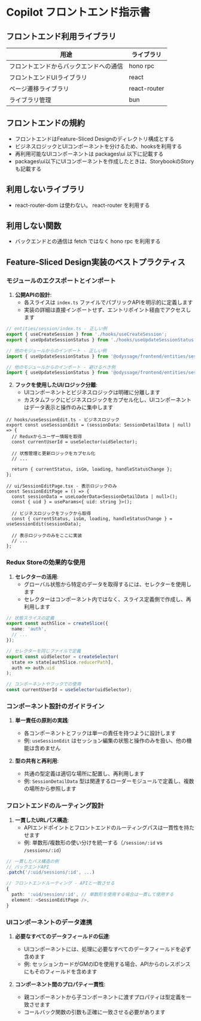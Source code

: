 # Copilot フロントエンド指示書

## フロントエンド利用ライブラリ

用途|ライブラリ
--|--
フロントエンドからバックエンドへの通信|hono rpc
フロントエンドUIライブラリ|react
ページ遷移ライブラリ|react-router
ライブラリ管理|bun

## フロントエンドの規約
- フロントエンドはFeature-Sliced Designのディレクトリ構成とする
- ビジネスロジックとUIコンポーネントを分けるため、hooksを利用する
- 再利用可能なUIコンポーネントは packages\ui 以下に記載する
- packages\ui以下にUIコンポーネントを作成したときは、StorybookのStoryも記載する

## 利用しないライブラリ
- react-router-dom は使わない。 react-router を利用する

## 利用しない関数
- バックエンドとの通信は fetch ではなく hono rpc を利用する

## Feature-Sliced Design実装のベストプラクティス

### モジュールのエクスポートとインポート

1. **公開APIの設計**:
   - 各スライスは `index.ts` ファイルでパブリックAPIを明示的に定義します
   - 実装の詳細は直接インポートせず、エントリポイント経由でアクセスします

```typescript
// entities/session/index.ts - 正しい例
export { useCreateSession } from './hooks/useCreateSession';
export { useUpdateSessionStatus } from './hooks/useUpdateSessionStatus';

// 他のモジュールからのインポート - 正しい例
import { useUpdateSessionStatus } from '@odyssage/frontend/entities/session';

// 他のモジュールからのインポート - 避けるべき例
import { useUpdateSessionStatus } from '@odyssage/frontend/entities/session/hooks/useUpdateSessionStatus';
```

2. **フックを使用したUI/ロジック分離**:
   - UIコンポーネントとビジネスロジックは明確に分離します
   - カスタムフックにビジネスロジックをカプセル化し、UIコンポーネントはデータ表示と操作のみに集中します

```tsx
// hooks/useSessionEdit.ts - ビジネスロジック
export const useSessionEdit = (sessionData: SessionDetailData | null) => {
  // Reduxからユーザー情報を取得
  const currentUserId = useSelector(uidSelector);
  
  // 状態管理と更新ロジックをカプセル化
  // ...

  return { currentStatus, isGm, loading, handleStatusChange };
};

// ui/SessionEditPage.tsx - 表示ロジックのみ
const SessionEditPage = () => {
  const sessionData = useLoaderData<SessionDetailData | null>();
  const { uid } = useParams<{ uid: string }>();
  
  // ビジネスロジックをフックから取得
  const { currentStatus, isGm, loading, handleStatusChange } = useSessionEdit(sessionData);

  // 表示ロジックのみをここに実装
  // ...
};
```

### Redux Storeの効果的な使用

1. **セレクターの活用**:
   - グローバル状態から特定のデータを取得するには、セレクターを使用します
   - セレクターはコンポーネント内ではなく、スライス定義側で作成し、再利用します

```typescript
// 状態スライスの定義
export const authSlice = createSlice({
  name: 'auth',
  // ...
});

// セレクターを同じファイルで定義
export const uidSelector = createSelector(
  state => state[authSlice.reducerPath],
  auth => auth.uid
);

// コンポーネントやフックでの使用
const currentUserId = useSelector(uidSelector);
```

### コンポーネント設計のガイドライン

1. **単一責任の原則の実践**:
   - 各コンポーネントとフックは単一の責任を持つように設計します
   - 例: `useSessionEdit` はセッション編集の状態と操作のみを扱い、他の機能は含めません

2. **型の共有と再利用**:
   - 共通の型定義は適切な場所に配置し、再利用します
   - 例: `SessionDetailData` 型は関連するローダーモジュールで定義し、複数の場所から参照します

### フロントエンドのルーティング設計

1. **一貫したURLパス構造**:
   - APIエンドポイントとフロントエンドのルーティングパスは一貫性を持たせます
   - 例: 単数形/複数形の使い分けを統一する（`/session/:id` vs `/sessions/:id`）

```typescript
// 一貫したパス構造の例
// バックエンドAPI
.patch('/:uid/sessions/:id', ...)

// フロントエンドルーティング - APIと一致させる
{
  path: ':uid/session/:id', // 単数形を使用する場合は一貫して使用する
  element: <SessionEditPage />,
}
```

### UIコンポーネントのデータ連携

1. **必要なすべてのデータフィールドの伝達**:
   - UIコンポーネントには、処理に必要なすべてのデータフィールドを必ず含めます
   - 例: セッションカードがGMのIDを使用する場合、APIからのレスポンスにもそのフィールドを含めます

2. **コンポーネント間のプロパティ一貫性**:
   - 親コンポーネントから子コンポーネントに渡すプロパティは型定義を一致させます
   - コールバック関数の引数も正確に一致させる必要があります
